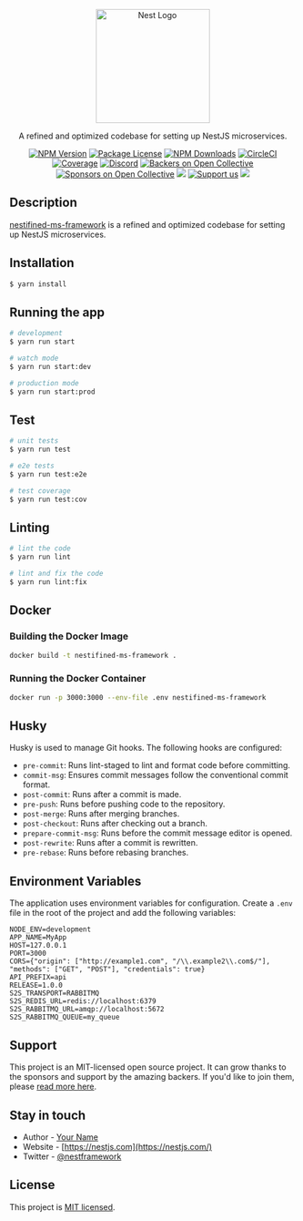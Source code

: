 <p align="center">
  <a href="http://nestjs.com/" target="blank"><img src="https://nestjs.com/img/logo-small.svg" width="200" alt="Nest Logo" /></a>
</p>

<p align="center">A refined and optimized codebase for setting up NestJS microservices.</p>
<p align="center">
<a href="https://www.npmjs.com/~nestjscore" target="_blank"><img src="https://img.shields.io/npm/v/@nestjs/core.svg" alt="NPM Version" /></a>
<a href="https://www.npmjs.com/~nestjscore" target="_blank"><img src="https://img.shields.io/npm/l/@nestjs/core.svg" alt="Package License" /></a>
<a href="https://www.npmjs.com/~nestjscore" target="_blank"><img src="https://img.shields.io/npm/dm/@nestjs/common.svg" alt="NPM Downloads" /></a>
<a href="https://circleci.com/gh/MRdevX/nestifined-ms-framework" target="_blank"><img src="https://img.shields.io/circleci/build/github/MRdevX/nestifined-ms-framework/master" alt="CircleCI" /></a>
<a href="https://coveralls.io/github/MRdevX/nestifined-ms-framework?branch=master" target="_blank"><img src="https://coveralls.io/repos/github/MRdevX/nestifined-ms-framework/badge.svg?branch=master#9" alt="Coverage" /></a>
<a href="https://discord.gg/G7Qnnhy" target="_blank"><img src="https://img.shields.io/badge/discord-online-brightgreen.svg" alt="Discord"/></a>
<a href="https://opencollective.com/nest#backer" target="_blank"><img src="https://opencollective.com/nest/backers/badge.svg" alt="Backers on Open Collective" /></a>
<a href="https://opencollective.com/nest#sponsor" target="_blank"><img src="https://opencollective.com/nest/sponsors/badge.svg" alt="Sponsors on Open Collective" /></a>
<a href="https://paypal.me/kamilmysliwiec" target="_blank"><img src="https://img.shields.io/badge/Donate-PayPal-ff3f59.svg"/></a>
<a href="https://opencollective.com/nest#sponsor" target="_blank"><img src="https://img.shields.io/badge/Support%20us-Open%20Collective-41B883.svg" alt="Support us"></a>
<a href="https://twitter.com/nestframework" target="_blank"><img src="https://img.shields.io/twitter/follow/nestframework.svg?style=social&label=Follow"></a>
</p>

## Description

[nestifined-ms-framework](https://github.com/MRdevX/nestifined-ms-framework) is a refined and optimized codebase for setting up NestJS microservices.

## Installation

```bash
$ yarn install
```

## Running the app

```bash
# development
$ yarn run start

# watch mode
$ yarn run start:dev

# production mode
$ yarn run start:prod
```

## Test

```bash
# unit tests
$ yarn run test

# e2e tests
$ yarn run test:e2e

# test coverage
$ yarn run test:cov
```

## Linting

```bash
# lint the code
$ yarn run lint

# lint and fix the code
$ yarn run lint:fix
```

## Docker

### Building the Docker Image

```bash
docker build -t nestifined-ms-framework .
```

### Running the Docker Container

```bash
docker run -p 3000:3000 --env-file .env nestifined-ms-framework
```

## Husky

Husky is used to manage Git hooks. The following hooks are configured:

- `pre-commit`: Runs lint-staged to lint and format code before committing.
- `commit-msg`: Ensures commit messages follow the conventional commit format.
- `post-commit`: Runs after a commit is made.
- `pre-push`: Runs before pushing code to the repository.
- `post-merge`: Runs after merging branches.
- `post-checkout`: Runs after checking out a branch.
- `prepare-commit-msg`: Runs before the commit message editor is opened.
- `post-rewrite`: Runs after a commit is rewritten.
- `pre-rebase`: Runs before rebasing branches.

## Environment Variables

The application uses environment variables for configuration. Create a `.env` file in the root of the project and add the following variables:

```env
NODE_ENV=development
APP_NAME=MyApp
HOST=127.0.0.1
PORT=3000
CORS={"origin": ["http://example1.com", "/\\.example2\\.com$/"], "methods": ["GET", "POST"], "credentials": true}
API_PREFIX=api
RELEASE=1.0.0
S2S_TRANSPORT=RABBITMQ
S2S_REDIS_URL=redis://localhost:6379
S2S_RABBITMQ_URL=amqp://localhost:5672
S2S_RABBITMQ_QUEUE=my_queue
```

## Support

This project is an MIT-licensed open source project. It can grow thanks to the sponsors and support by the amazing backers. If you'd like to join them, please [read more here](https://docs.nestjs.com/support).

## Stay in touch

- Author - [Your Name](https://github.com/MRdevX)
- Website - [https://nestjs.com](https://nestjs.com/)
- Twitter - [@nestframework](https://twitter.com/nestframework)

## License

This project is [MIT licensed](LICENSE).
